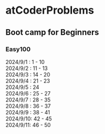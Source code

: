 # atCoderProblems

## Boot camp for Beginners
### Easy100
2024/9/1 : 1 - 10
<br>
2024/9/2 : 11 - 13
<br>
2024/9/3 : 14 - 20
<br>
2024/9/4 : 21 - 23
<br>
2024/9/5 : 24
<br>
2024/9/6 : 25 - 27
<br>
2024/9/7 : 28 - 35
<br>
2024/9/8 : 36 - 37
<br>
2024/9/9 : 38 - 41
<br>
2024/9/10: 42 - 45
<br>
2024/9/11: 46 - 50